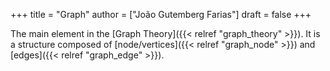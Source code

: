 +++
title = "Graph"
author = ["João Gutemberg Farias"]
draft = false
+++

The main element in the [Graph Theory]({{< relref "graph_theory" >}}). It is a structure composed of [node/vertices]({{< relref "graph_node" >}}) and [edges]({{< relref "graph_edge" >}}).
